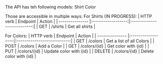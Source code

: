The API has teh following models:
Shirt
Color

Those are accessible in multiple ways:
For Shirts (IN PROGRESS):
| HTTP verb       | Endpoint           | Action                      |
| --------------- |:------------------:|:---------------------------:|
| GET             | /shirts            | Get all shirts              |


For Colors:
| HTTP verb       | Endpoint           | Action                      |
| --------------- |:------------------:|:---------------------------:|
| GET             | /colors            | Get a list of all Colors    |
| POST            | /colors            | Add a Color                 |
| GET             | /colors/{id}       | Get color with {id}         |
| PUT             | /colors/{id}       | Update color with {id}      |
| DELETE          | /colors/{id}       | Delete color with {id}      |

